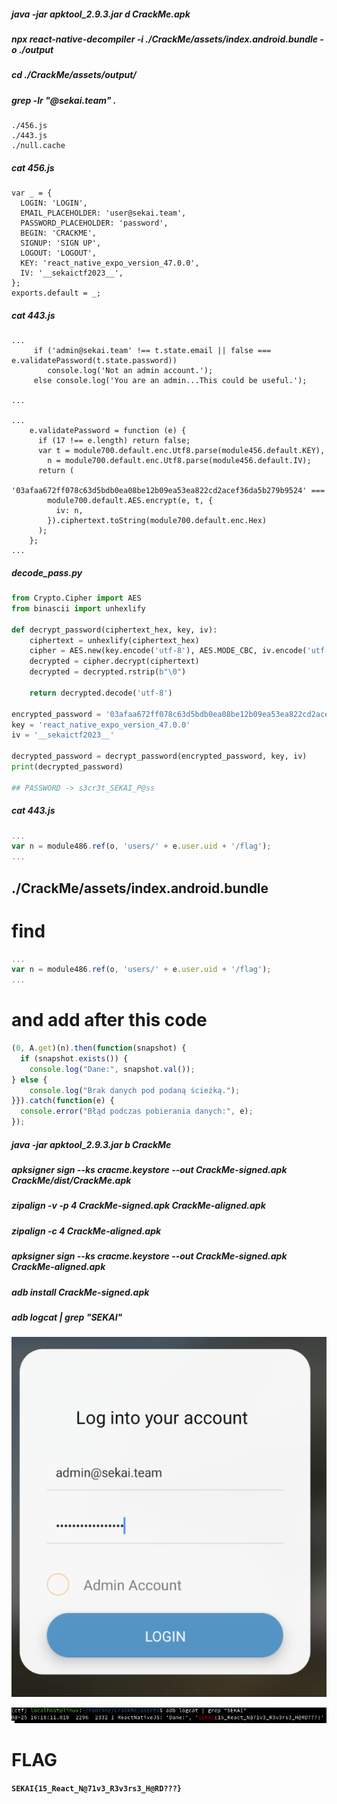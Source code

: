 
##### java -jar apktool_2.9.3.jar d CrackMe.apk

##### npx react-native-decompiler -i ./CrackMe/assets/index.android.bundle -o ./output

##### cd ./CrackMe/assets/output/

##### grep -lr "@sekai.team" .

```log
./456.js
./443.js
./null.cache
```

##### cat 456.js 

```
var _ = {
  LOGIN: 'LOGIN',
  EMAIL_PLACEHOLDER: 'user@sekai.team',
  PASSWORD_PLACEHOLDER: 'password',
  BEGIN: 'CRACKME',
  SIGNUP: 'SIGN UP',
  LOGOUT: 'LOGOUT',
  KEY: 'react_native_expo_version_47.0.0',
  IV: '__sekaictf2023__',
};
exports.default = _;
```

##### cat 443.js

```
...
     if ('admin@sekai.team' !== t.state.email || false === e.validatePassword(t.state.password))
        console.log('Not an admin account.');
     else console.log('You are an admin...This could be useful.');

...

...
    e.validatePassword = function (e) {
      if (17 !== e.length) return false;
      var t = module700.default.enc.Utf8.parse(module456.default.KEY),
        n = module700.default.enc.Utf8.parse(module456.default.IV);
      return (
        '03afaa672ff078c63d5bdb0ea08be12b09ea53ea822cd2acef36da5b279b9524' ===
        module700.default.AES.encrypt(e, t, {
          iv: n,
        }).ciphertext.toString(module700.default.enc.Hex)
      );
    };
...
```

##### decode_pass.py

```py
from Crypto.Cipher import AES
from binascii import unhexlify

def decrypt_password(ciphertext_hex, key, iv):
    ciphertext = unhexlify(ciphertext_hex)
    cipher = AES.new(key.encode('utf-8'), AES.MODE_CBC, iv.encode('utf-8'))
    decrypted = cipher.decrypt(ciphertext)
    decrypted = decrypted.rstrip(b"\0")
    
    return decrypted.decode('utf-8')

encrypted_password = '03afaa672ff078c63d5bdb0ea08be12b09ea53ea822cd2acef36da5b279b9524'
key = 'react_native_expo_version_47.0.0'
iv = '__sekaictf2023__'

decrypted_password = decrypt_password(encrypted_password, key, iv)
print(decrypted_password)

## PASSWORD -> s3cr3t_SEKAI_P@ss

```

##### cat 443.js

```js
...
var n = module486.ref(o, 'users/' + e.user.uid + '/flag');
...
```

## ./CrackMe/assets/index.android.bundle

# find

```js
...
var n = module486.ref(o, 'users/' + e.user.uid + '/flag');
...
```
# and add after this code

```js
(0, A.get)(n).then(function(snapshot) {
  if (snapshot.exists()) {
    console.log("Dane:", snapshot.val());
} else {
    console.log("Brak danych pod podaną ścieżką.");
}}).catch(function(e) {
  console.error("Błąd podczas pobierania danych:", e);
});
```

##### java -jar apktool_2.9.3.jar b CrackMe
##### apksigner sign --ks cracme.keystore --out CrackMe-signed.apk CrackMe/dist/CrackMe.apk 
##### zipalign -v -p 4 CrackMe-signed.apk CrackMe-aligned.apk
##### zipalign -c 4 CrackMe-aligned.apk
##### apksigner sign --ks cracme.keystore --out CrackMe-signed.apk CrackMe-aligned.apk
##### adb install CrackMe-signed.apk
##### adb logcat | grep "SEKAI"

![alt text](./1.png)

![alt text](./2.png)

# FLAG

**`SEKAI{15_React_N@71v3_R3v3rs3_H@RD???}`**



